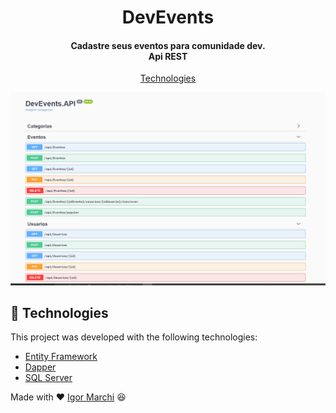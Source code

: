 ﻿<h1 align="center">
    DevEvents
    <br>
</h1>
<h4 align="center">
  Cadastre seus eventos para comunidade dev.</br>
  Api REST</br>  
</h4>

<p align="center">
  <a href="#rocket-technologies">Technologies</a>
</p>

<p align="center">
  <img alt="API Demo" src="GitHubAssets/Apigif.gif">
</p>

## :rocket: Technologies

This project was developed with the following technologies:

- [Entity Framework](https://docs.microsoft.com/pt-br/ef/)
- [Dapper](https://docs.microsoft.com/pt-br/archive/msdn-magazine/2016/may/data-points-dapper-entity-framework-and-hybrid-apps)
- [SQL Server](https://docs.microsoft.com/pt-br/sql/?view=sql-server-ver15)

Made with ❤ [Igor Marchi](https://www.linkedin.com/in/igor-marchi/) :laughing:
